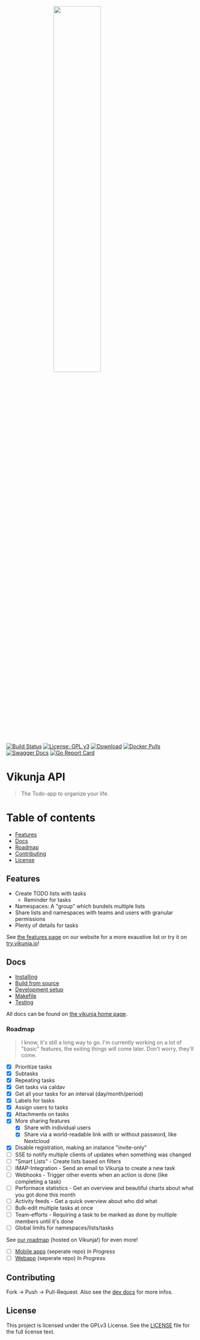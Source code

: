 <img src="https://vikunja.io/images/vikunja-logo.svg" alt="" style="display: block;width: 50%;margin: 0 auto;" width="50%"/>

[![Build Status](https://drone1.kolaente.de/api/badges/vikunja/api/status.svg)](https://drone1.kolaente.de/vikunja/api)
[![License: GPL v3](https://img.shields.io/badge/License-GPL%20v3-blue.svg)](LICENSE)
[![Download](https://img.shields.io/badge/download-v0.10-brightgreen.svg)](https://storage.kolaente.de/minio/vikunja/)
[![Docker Pulls](https://img.shields.io/docker/pulls/vikunja/api.svg)](https://hub.docker.com/r/vikunja/api/)
[![Swagger Docs](https://img.shields.io/badge/swagger-docs-brightgreen.svg)](https://try.vikunja.io/api/v1/docs)
[![Go Report Card](https://goreportcard.com/badge/git.kolaente.de/vikunja/api)](https://goreportcard.com/report/git.kolaente.de/vikunja/api)

# Vikunja API

> The Todo-app to organize your life.

# Table of contents

* [Features](#features)
* [Docs](#docs)
* [Roadmap](#roadmap)
* [Contributing](#contributing)
* [License](#license)

## Features

* Create TODO lists with tasks
  * Reminder for tasks
* Namespaces: A "group" which bundels multiple lists
* Share lists and namespaces with teams and users with granular permissions
* Plenty of details for tasks

See [the features page](https://vikunja.io/en/features/) on our website for a more exaustive list or 
try it on [try.vikunja.io](https://try.vikunja.io)!

## Docs

* [Installing](https://vikunja.io/docs/installing/)
* [Build from source](https://vikunja.io/docs/build-from-sources/)
* [Development setup](https://vikunja.io/docs/development/)
* [Makefile](https://vikunja.io/docs/makefile/)
* [Testing](https://vikunja.io/docs/testing/)

All docs can be found on [the vikunja home page](https://vikunja.io/docs/).

### Roadmap

> I know, it's still a long way to go. I'm currently working on a lot of "basic" features, the exiting things will come later. Don't worry, they'll come.

* [x] Prioritize tasks
* [x] Subtasks
* [x] Repeating tasks
* [x] Get tasks via caldav
* [x] Get all your tasks for an interval (day/month/period)
* [x] Labels for tasks
* [x] Assign users to tasks
* [x] Attachments on tasks
* [x] More sharing features
  * [x] Share with individual users
  * [x] Share via a world-readable link with or without password, like Nextcloud
* [x] Disable registration, making an instance "invite-only" 
* [ ] SSE to notify multiple clients of updates when something was changed
* [ ] "Smart Lists" - Create lists based on filters
* [ ] IMAP-Integration - Send an email to Vikunja to create a new task
* [ ] Webhooks - Trigger other events when an action is done (like completing a task)
* [ ] Performace statistics - Get an overview and beautiful charts about what you got done this month
* [ ] Activity feeds - Get a quick overview about who did what
* [ ] Bulk-edit multiple tasks at once
* [ ] Team-efforts - Requiring a task to be marked as done by multiple members until it's done
* [ ] Global limits for namespaces/lists/tasks

See [our roadmap](https://my.vikunja.cloud/share/QFyzYEmEYfSyQfTOmIRSwLUpkFjboaBqQCnaPmWd/auth) (hosted on Vikunja!) for even more!

* [ ] [Mobile apps](https://code.vikunja.io/app) (seperate repo) *In Progress*
* [ ] [Webapp](https://code.vikunja.io/frontend) (seperate repo) *In Progress*

## Contributing

Fork -> Push -> Pull-Request. Also see the [dev docs](https://vikunja.io/docs/development/) for more infos.

## License

This project is licensed under the GPLv3 License. See the [LICENSE](LICENSE) file for the full license text.
